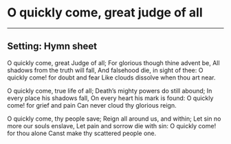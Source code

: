 # O quickly come, great judge of all

***

## Setting: Hymn sheet

O quickly come, great Judge of all;
For glorious though thine advent be,
All shadows from the truth will fall,
And falsehood die, in sight of thee:
O quickly come! for doubt and fear
Like clouds dissolve when thou art near.

O quickly come, true life of all;
Death’s mighty powers do still abound;
In every place his shadows fall,
On every heart his mark is found:
O quickly come! for grief and pain
Can never cloud thy glorious reign.

O quickly come, thy people save;
Reign all around us, and within;
Let sin no more our souls enslave,
Let pain and sorrow die with sin:
O quickly come! for thou alone
Canst make thy scattered people one.
